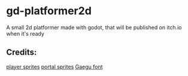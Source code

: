 # gd-platformer2d
A small 2d platformer made with godot, that will be published on itch.io when it's ready


## Credits:
[player sprites](https://penzilla.itch.io/hooded-protagonist)
[portal sprites](https://elthen.itch.io/2d-pixel-art-portal-sprites)
[Gaegu font](https://opensource.org/license/ofl-1-1/)